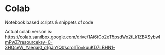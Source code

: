 # Colab
Notebook based scripts &amp; snippets of code 

Actual colab version is: 
https://colab.sandbox.google.com/drive/1Ai6tCo2eT5psdWx2tLk1ZBXSybwlmPwZ?resourcekey=0-3HQceW_YaeqajO_o1gJnYQ#scrollTo=kuuKD7LBHN1-

